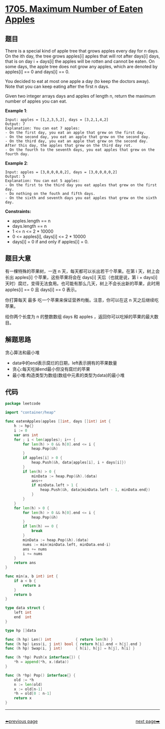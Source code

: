 # [1705. Maximum Number of Eaten Apples](https://leetcode.com/problems/maximum-number-of-eaten-apples/)

## 题目

There is a special kind of apple tree that grows apples every day for n days. On the ith day, the tree grows apples[i] apples that will rot after days[i] days, that is on day i + days[i] the apples will be rotten and cannot be eaten. On some days, the apple tree does not grow any apples, which are denoted by apples[i] == 0 and days[i] == 0.

You decided to eat at most one apple a day (to keep the doctors away). Note that you can keep eating after the first n days.

Given two integer arrays days and apples of length n, return the maximum number of apples you can eat.

**Example 1**:

    Input: apples = [1,2,3,5,2], days = [3,2,1,4,2]
    Output: 7
    Explanation: You can eat 7 apples:
    - On the first day, you eat an apple that grew on the first day.
    - On the second day, you eat an apple that grew on the second day.
    - On the third day, you eat an apple that grew on the second day. After this day, the apples that grew on the third day rot.
    - On the fourth to the seventh days, you eat apples that grew on the fourth day.

**Example 2**:

    Input: apples = [3,0,0,0,0,2], days = [3,0,0,0,0,2]
    Output: 5
    Explanation: You can eat 5 apples:
    - On the first to the third day you eat apples that grew on the first day.
    - Do nothing on the fouth and fifth days.
    - On the sixth and seventh days you eat apples that grew on the sixth day.

**Constraints:**

- apples.length == n
- days.length == n
- 1 <= n <= 2 * 10000
- 0 <= apples[i], days[i] <= 2 * 10000
- days[i] = 0 if and only if apples[i] = 0.

## 题目大意

有一棵特殊的苹果树，一连 n 天，每天都可以长出若干个苹果。在第 i 天，树上会长出 apples[i] 个苹果，这些苹果将会在 days[i] 天后（也就是说，第 i + days[i] 天时）腐烂，变得无法食用。也可能有那么几天，树上不会长出新的苹果，此时用 apples[i] == 0 且 days[i] == 0 表示。

你打算每天 最多 吃一个苹果来保证营养均衡。注意，你可以在这 n 天之后继续吃苹果。

给你两个长度为 n 的整数数组 days 和 apples ，返回你可以吃掉的苹果的最大数目。

## 解题思路

贪心算法和最小堆

  - data中的end表示腐烂的日期，left表示拥有的苹果数量
  - 贪心:每天吃掉end最小但没有腐烂的苹果
  - 最小堆:构造类型为数组(数组中元素的类型为data)的最小堆

## 代码

```go
package leetcode

import "container/heap"

func eatenApples(apples []int, days []int) int {
	h := hp{}
	i := 0
	var ans int
	for ; i < len(apples); i++ {
		for len(h) > 0 && h[0].end <= i {
			heap.Pop(&h)
		}
		if apples[i] > 0 {
			heap.Push(&h, data{apples[i], i + days[i]})
		}
		if len(h) > 0 {
			minData := heap.Pop(&h).(data)
			ans++
			if minData.left > 1 {
				heap.Push(&h, data{minData.left - 1, minData.end})
			}
		}
	}
	for len(h) > 0 {
		for len(h) > 0 && h[0].end <= i {
			heap.Pop(&h)
		}
		if len(h) == 0 {
			break
		}
		minData := heap.Pop(&h).(data)
		nums := min(minData.left, minData.end-i)
		ans += nums
		i += nums
	}
	return ans
}

func min(a, b int) int {
	if a < b {
		return a
	}
	return b
}

type data struct {
	left int
	end  int
}

type hp []data

func (h hp) Len() int           { return len(h) }
func (h hp) Less(i, j int) bool { return h[i].end < h[j].end }
func (h hp) Swap(i, j int)      { h[i], h[j] = h[j], h[i] }

func (h *hp) Push(x interface{}) {
	*h = append(*h, x.(data))
}

func (h *hp) Pop() interface{} {
	old := *h
	n := len(old)
	x := old[n-1]
	*h = old[0 : n-1]
	return x
}
```



----------------------------------------------
<div style="display: flex;justify-content: space-between;align-items: center;">
<p><a href="https://books.halfrost.com/leetcode/ChapterFour/1700~1799/1704.Determine-if-String-Halves-Are-Alike/">⬅️previous page</a></p>
<p><a href="https://books.halfrost.com/leetcode/ChapterFour/1700~1799/1710.Maximum-Units-on-a-Truck/">next page➡️</a></p>
</div>
